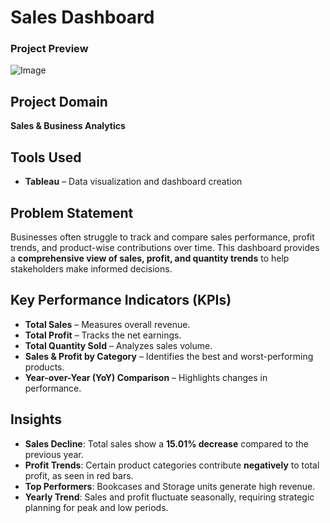 #  Sales Dashboard

### Project Preview
![Image](https://github.com/user-attachments/assets/c2c9a7a5-62ca-4cb9-8b82-ea889f0a17ec)

##  Project Domain
**Sales & Business Analytics**

##  Tools Used
- **Tableau** – Data visualization and dashboard creation

##  Problem Statement
Businesses often struggle to track and compare sales performance, profit trends, and product-wise contributions over time. This dashboard provides a **comprehensive view of sales, profit, and quantity trends** to help stakeholders make informed decisions.

##  Key Performance Indicators (KPIs)
- **Total Sales** – Measures overall revenue.
- **Total Profit** – Tracks the net earnings.
- **Total Quantity Sold** – Analyzes sales volume.
- **Sales & Profit by Category** – Identifies the best and worst-performing products.
- **Year-over-Year (YoY) Comparison** – Highlights changes in performance.

##  Insights
- **Sales Decline**: Total sales show a **15.01% decrease** compared to the previous year.
- **Profit Trends**: Certain product categories contribute **negatively** to total profit, as seen in red bars.
- **Top Performers**: Bookcases and Storage units generate high revenue.
- **Yearly Trend**: Sales and profit fluctuate seasonally, requiring strategic planning for peak and low periods.





